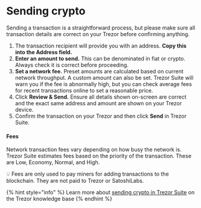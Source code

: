 # Sending crypto

Sending a transaction is a straightforward process, but please make sure all transaction details are correct on your Trezor before confirming anything.

1. The transaction recipient will provide you with an address. **Copy this into the Address field.**
2. **Enter an amount to send.** This can be denominated in fiat or crypto. Always check it is correct before proceeding.
3. **Set a network fee.** Preset amounts are calculated based on current network throughput. A custom amount can also be set. Trezor Suite will warn you if the fee is abnormally high, but you can check average fees for recent transactions online to set a reasonable price.
4. Click **Review & Send.** Ensure all details shown on-screen are correct and the exact same address and amount are shown on your Trezor device.
5. Confirm the transaction on your Trezor and then click **Send** in Trezor Suite.

#### **Fees**

Network transaction fees vary depending on how busy the network is. Trezor Suite estimates fees based on the priority of the transaction. These are Low, Economy, Normal, and High.

💡 Fees are only used to pay miners for adding transactions to the blockchain. They are not paid to Trezor or SatoshiLabs.

{% hint style="info" %}
Learn more about [sending crypto in Trezor Suite](https://trezor.io/learn/a/send-crypto-in-trezor-suite-app) on the Trezor knowledge base
{% endhint %}
